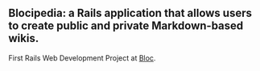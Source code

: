 ## Blocipedia: a Rails application that allows users to create public and private Markdown-based wikis.

First Rails Web Development Project at [Bloc](http://bloc.io).